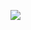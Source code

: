 

<div style="display:flex;align-items:center;justify-content:center..">

![](https://github-readme-streak-stats.herokuapp.com/?user=pasaismihan&theme=vue&hide_border=true)<br/>


</div>

